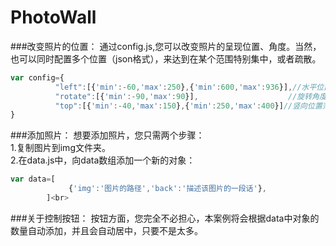 # PhotoWall
###改变照片的位置：
通过config.js,您可以改变照片的呈现位置、角度。当然，也可以同时配置多个位置（json格式），来达到在某个范围特别集中，或者疏散。<br>
  ```javascript
  var config={
			"left":[{'min':-60,'max':250},{'min':600,'max':936}],//水平位置范围<br>
			"rotate":[{'min':-90,'max':90}],                    //旋转角度范围<br>
			"top":[{'min':-40,'max':150},{'min':250,'max':400}]//竖向位置范围<br>
}
```
###添加照片：
  想要添加照片，您只需两个步骤：<br>
  1.复制图片到img文件夹。<br>
  2.在data.js中，向data数组添加一个新的对象：<br>
  ```javascript
  var data=[
	           {'img':'图片的路径','back':'描述该图片的一段话'},
          ]<br>
   ```       
###关于控制按钮：
  按钮方面，您完全不必担心，本案例将会根据data中对象的数量自动添加，并且会自动居中，只要不是太多。
